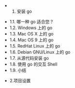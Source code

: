 * 1. 安装 go
 - 1.1. 哪一种 go 适合您？
 - 1.2. Windows 上的 go
 - 1.3. Mac OS X 上的 go
 - 1.4. Mac OS 9 上的 go
 - 1.5. RedHat Linux 上的 go
 - 1.6. Debian GNU/Linux 上的 go
 - 1.7. 从源代码安装 go
 - 1.8. 使用 go 的交互 Shell
 - 1.9. 小结
* 2.项目设置
